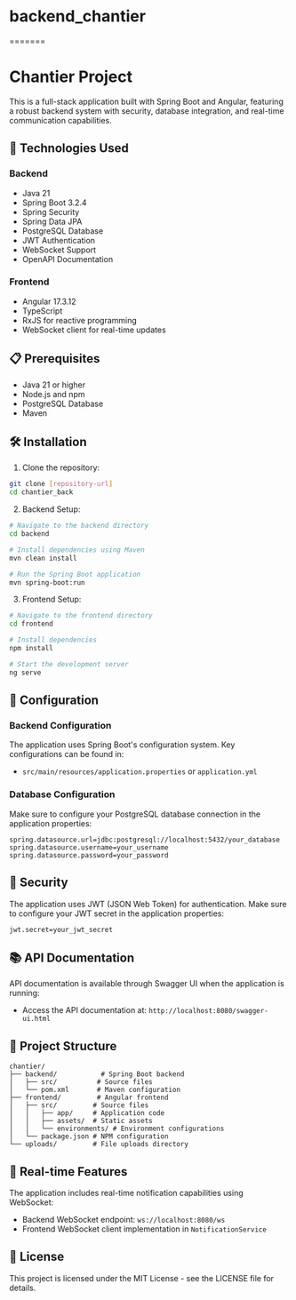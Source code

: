 
# backend_chantier
=======
# Chantier Project

This is a full-stack application built with Spring Boot and Angular, featuring a robust backend system with security, database integration, and real-time communication capabilities.

## 🚀 Technologies Used

### Backend
- Java 21
- Spring Boot 3.2.4
- Spring Security
- Spring Data JPA
- PostgreSQL Database
- JWT Authentication
- WebSocket Support
- OpenAPI Documentation

### Frontend
- Angular 17.3.12
- TypeScript
- RxJS for reactive programming
- WebSocket client for real-time updates

## 📋 Prerequisites

- Java 21 or higher
- Node.js and npm
- PostgreSQL Database
- Maven

## 🛠️ Installation

1. Clone the repository:
```bash
git clone [repository-url]
cd chantier_back
```

2. Backend Setup:
```bash
# Navigate to the backend directory
cd backend

# Install dependencies using Maven
mvn clean install

# Run the Spring Boot application
mvn spring-boot:run
```

3. Frontend Setup:
```bash
# Navigate to the frontend directory
cd frontend

# Install dependencies
npm install

# Start the development server
ng serve
```

## 🔧 Configuration

### Backend Configuration
The application uses Spring Boot's configuration system. Key configurations can be found in:
- `src/main/resources/application.properties` or `application.yml`

### Database Configuration
Make sure to configure your PostgreSQL database connection in the application properties:
```properties
spring.datasource.url=jdbc:postgresql://localhost:5432/your_database
spring.datasource.username=your_username
spring.datasource.password=your_password
```

## 🔐 Security

The application uses JWT (JSON Web Token) for authentication. Make sure to configure your JWT secret in the application properties:
```properties
jwt.secret=your_jwt_secret
```

## 📚 API Documentation

API documentation is available through Swagger UI when the application is running:
- Access the API documentation at: `http://localhost:8080/swagger-ui.html`

## 📁 Project Structure

```
chantier/
├── backend/           # Spring Boot backend
│   ├── src/          # Source files
│   └── pom.xml       # Maven configuration
├── frontend/         # Angular frontend
│   ├── src/         # Source files
│   │   ├── app/     # Application code
│   │   ├── assets/  # Static assets
│   │   └── environments/ # Environment configurations
│   └── package.json # NPM configuration
└── uploads/         # File uploads directory
```

## 🔄 Real-time Features

The application includes real-time notification capabilities using WebSocket:
- Backend WebSocket endpoint: `ws://localhost:8080/ws`
- Frontend WebSocket client implementation in `NotificationService`

## 📝 License

This project is licensed under the MIT License - see the LICENSE file for details. 

